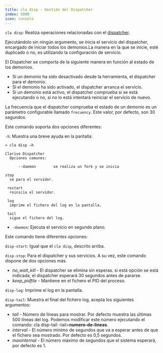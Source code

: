```yaml
---
title: cla disp - Gestión del Dispatcher
index: 5000
icon: console
---
```


`cla disp`: Realiza operaciones relacionadas con el [dispatcher](admin/dispatcher).

Ejecutándolo sin ningún argumento, se inicia el servicio del dispatcher, encargado de iniciar todos los demonios.La manera en la que se inicie, esté duplicado o no, es utilizando la configuración de servicio.

El Dispatcher se comporta de la siguiente manera en función al estado de los demonios.

- Si un demonio ha sido desactivado desde la herramienta, el dispatcher para el demonio.
- Si el demonio ha sido activado, el dispatcher arranca el servicio.
- Si un demonio está activo, el dispatcher comprueba si se está ejecutando o no, si no lo está intentará reiniciar el servicio de nuevo.

La frecuencia que el dispatcher comprueba el estado de un demonio es un parámetro configurable llamado `frecuency`. Este valor, por defecto, son 30 segundos.

Este comando soporta dos opciones diferentes:

`-h`:  Muestra una breve ayuda en la pantalla:

    > cla disp –h

    Clarive Dispatcher
      Opciones comunes:

          --daemon        se realiza un fork y se inicia

    stop
      se para el servidor.

     restart
      reinicia el servidor.

     log
      imprime el fichero del log en la pantalla.

     tail
      sigue el fichero del log.

- `-daemon`: Ejecuta el servicio en segundo plano.

Este comando tiene diferentes opciones:

`disp-start`: Igual que el `cla disp`, descrito arriba.

`disp-stop`:  Para el dispatcher y sus servicios. A su vez, este comando dispone de dos opciones más.

- *no_wait_kill* - El dispatcher se elimina sin esperas. si está opción se está indicada, el dispatcher esperará 30 segundos antes de pararse.
- *keep_pidfile* - Mantiene en el fichero el PID del proceso.

`disp-log`: Imprime el log en la pantalla.

`disp-tail`: Muestra el final del fichero log, acepta los siguientes argumentos:

- *tail* - Número de lineas para mostrar. Por defecto muestra las últimas 500 líneas del log. Podemos modificar este número ejecutando el comando: cla disp-tail -tail=**numero-de-lineas**.
- *interval* - El número mínimo de segundos que va a esperar antes de que el fichero sea mostrado. Por defecto es 0,5 segundos.
- *maxinternal* - El número máximo de segundos que el sistema esperará, por defecto es 1.


